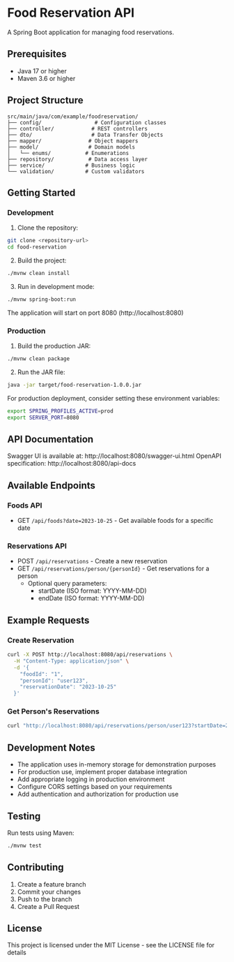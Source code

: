 # Food Reservation API

A Spring Boot application for managing food reservations.

## Prerequisites

- Java 17 or higher
- Maven 3.6 or higher

## Project Structure

```
src/main/java/com/example/foodreservation/
├── config/                 # Configuration classes
├── controller/            # REST controllers
├── dto/                   # Data Transfer Objects
├── mapper/               # Object mappers
├── model/                # Domain models
│   └── enums/           # Enumerations
├── repository/           # Data access layer
├── service/             # Business logic
└── validation/          # Custom validators
```

## Getting Started

### Development

1. Clone the repository:
```bash
git clone <repository-url>
cd food-reservation
```

2. Build the project:
```bash
./mvnw clean install
```

3. Run in development mode:
```bash
./mvnw spring-boot:run
```

The application will start on port 8080 (http://localhost:8080)

### Production

1. Build the production JAR:
```bash
./mvnw clean package
```

2. Run the JAR file:
```bash
java -jar target/food-reservation-1.0.0.jar
```

For production deployment, consider setting these environment variables:
```bash
export SPRING_PROFILES_ACTIVE=prod
export SERVER_PORT=8080
```

## API Documentation

Swagger UI is available at: http://localhost:8080/swagger-ui.html
OpenAPI specification: http://localhost:8080/api-docs

## Available Endpoints

### Foods API
- GET `/api/foods?date=2023-10-25` - Get available foods for a specific date

### Reservations API
- POST `/api/reservations` - Create a new reservation
- GET `/api/reservations/person/{personId}` - Get reservations for a person
    - Optional query parameters:
        - startDate (ISO format: YYYY-MM-DD)
        - endDate (ISO format: YYYY-MM-DD)

## Example Requests

### Create Reservation
```bash
curl -X POST http://localhost:8080/api/reservations \
  -H "Content-Type: application/json" \
  -d '{
    "foodId": "1",
    "personId": "user123",
    "reservationDate": "2023-10-25"
  }'
```

### Get Person's Reservations
```bash
curl "http://localhost:8080/api/reservations/person/user123?startDate=2023-10-01&endDate=2023-10-31"
```

## Development Notes

- The application uses in-memory storage for demonstration purposes
- For production use, implement proper database integration
- Add appropriate logging in production environment
- Configure CORS settings based on your requirements
- Add authentication and authorization for production use

## Testing

Run tests using Maven:
```bash
./mvnw test
```

## Contributing

1. Create a feature branch
2. Commit your changes
3. Push to the branch
4. Create a Pull Request

## License

This project is licensed under the MIT License - see the LICENSE file for details